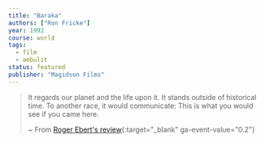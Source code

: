 ```yaml
---
title: "Baraka"
authors: ["Ron Fricke"]
year: 1992
course: world
tags:
  - film
  - ambulit
status: featured
publisher: "Magidson Films"
---
```


> It regards our planet and the life upon it. It stands outside of historical time. To another race, it would communicate: This is what you would see if you came here.  
>  
> ~ From [Roger Ebert's review](https://www.rogerebert.com/reviews/great-movie-baraka-1992){:target="_blank" ga-event-value="0.2"} 
